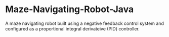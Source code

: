 # Maze-Navigating-Robot-Java
A maze navigating robot built using a negative feedback control system and configured as a proportional integral derivateive (PID) controller.
